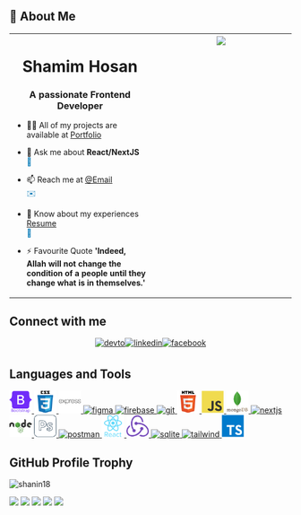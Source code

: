 ## 🚀 About Me
<table><tr><td valign="top" width="50%">
<h1 align="center">Shamim Hosan</h1>
<h3 align="center">
A passionate Frontend Developer
</h3>

- 👨‍💻 All of my projects are available at  <span style="color:#0077B5; text-decoration:none">[Portfolio](https://jovial-dieffenbachia-a9caa5.netlify.app/)</span>
  

- 💬 Ask me about **React/NextJS**  
  <span style="color:#0077B5;">💼</span>

- 📫 Reach me at [@Email](mailto:shamimhosan02@gmail.com)  
  <span style="color:#0077B5;">✉️</span>

- 📄 Know about my experiences [Resume](https://drive.google.com/file/d/1jNmv4UrHoPes1v8w4-sY2btUzlvREyd4/view?usp=sharing)  
  <span style="color:#0077B5;">📝</span>

- ⚡ Favourite Quote **'Indeed, Allah will not change the condition of a people until they change what is in themselves.'**

</td><td valign="top" width="50%">

<div align="center">
<img src="https://media.giphy.com/media/qgQUggAC3Pfv687qPC/giphy.gif" align="center" style="width: 100%" />
</div></td></tr></table>


## Connect with me
<div align="left" style="display: flex; flex-wrap: wrap; justify-content: center;">
<a href="https://https://discord.com/users/shamim6393" target="_blank">
<img src=https://img.shields.io/badge/discord-%2308090A.svg?&style=for-the-badge&logo=discord&logoColor=white alt=devto style="margin-bottom: 5px;" />
</a>
<a href="https://linkedin.com/in/shamim-hosan" target="_blank">
<img src=https://img.shields.io/badge/linkedin-%231E77B5.svg?&style=for-the-badge&logo=linkedin&logoColor=white alt=linkedin style="margin-bottom: 5px;" />
</a>
<a href="https://www.facebook.com/hosanshamim52" target="_blank">
<img src=https://img.shields.io/badge/facebook-%232E87FB.svg?&style=for-the-badge&logo=facebook&logoColor=white alt=facebook style="margin-bottom: 5px;" />
</a>
</div>


## Languages and Tools
<p align="left"> <a href="https://getbootstrap.com" target="_blank" rel="noreferrer"> <img src="https://raw.githubusercontent.com/devicons/devicon/master/icons/bootstrap/bootstrap-plain-wordmark.svg" alt="bootstrap" width="40" height="40"/> </a> <a href="https://www.w3schools.com/css/" target="_blank" rel="noreferrer"> <img src="https://raw.githubusercontent.com/devicons/devicon/master/icons/css3/css3-original-wordmark.svg" alt="css3" width="40" height="40"/> </a> <a href="https://expressjs.com" target="_blank" rel="noreferrer"> <img src="https://raw.githubusercontent.com/devicons/devicon/master/icons/express/express-original-wordmark.svg" alt="express" width="40" height="40"/> </a> <a href="https://www.figma.com/" target="_blank" rel="noreferrer"> <img src="https://www.vectorlogo.zone/logos/figma/figma-icon.svg" alt="figma" width="40" height="40"/> </a> <a href="https://firebase.google.com/" target="_blank" rel="noreferrer"> <img src="https://www.vectorlogo.zone/logos/firebase/firebase-icon.svg" alt="firebase" width="40" height="40"/> </a> <a href="https://git-scm.com/" target="_blank" rel="noreferrer"> <img src="https://www.vectorlogo.zone/logos/git-scm/git-scm-icon.svg" alt="git" width="40" height="40"/> </a> <a href="https://www.w3.org/html/" target="_blank" rel="noreferrer"> <img src="https://raw.githubusercontent.com/devicons/devicon/master/icons/html5/html5-original-wordmark.svg" alt="html5" width="40" height="40"/> </a> <a href="https://developer.mozilla.org/en-US/docs/Web/JavaScript" target="_blank" rel="noreferrer"> <img src="https://raw.githubusercontent.com/devicons/devicon/master/icons/javascript/javascript-original.svg" alt="javascript" width="40" height="40"/> </a> <a href="https://www.mongodb.com/" target="_blank" rel="noreferrer"> <img src="https://raw.githubusercontent.com/devicons/devicon/master/icons/mongodb/mongodb-original-wordmark.svg" alt="mongodb" width="40" height="40"/> </a> <a href="https://nextjs.org/" target="_blank" rel="noreferrer"> <img src="https://cdn.worldvectorlogo.com/logos/nextjs-2.svg" alt="nextjs" width="40" height="40"/> </a> <a href="https://nodejs.org" target="_blank" rel="noreferrer"> <img src="https://raw.githubusercontent.com/devicons/devicon/master/icons/nodejs/nodejs-original-wordmark.svg" alt="nodejs" width="40" height="40"/> </a> <a href="https://www.photoshop.com/en" target="_blank" rel="noreferrer"> <img src="https://raw.githubusercontent.com/devicons/devicon/master/icons/photoshop/photoshop-line.svg" alt="photoshop" width="40" height="40"/> </a> <a href="https://postman.com" target="_blank" rel="noreferrer"> <img src="https://www.vectorlogo.zone/logos/getpostman/getpostman-icon.svg" alt="postman" width="40" height="40"/> </a> <a href="https://reactjs.org/" target="_blank" rel="noreferrer"> <img src="https://raw.githubusercontent.com/devicons/devicon/master/icons/react/react-original-wordmark.svg" alt="react" width="40" height="40"/> </a> <a href="https://redux.js.org" target="_blank" rel="noreferrer"> <img src="https://raw.githubusercontent.com/devicons/devicon/master/icons/redux/redux-original.svg" alt="redux" width="40" height="40"/> </a> <a href="https://www.sqlite.org/" target="_blank" rel="noreferrer"> <img src="https://www.vectorlogo.zone/logos/sqlite/sqlite-icon.svg" alt="sqlite" width="40" height="40"/> </a> <a href="https://tailwindcss.com/" target="_blank" rel="noreferrer"> <img src="https://www.vectorlogo.zone/logos/tailwindcss/tailwindcss-icon.svg" alt="tailwind" width="40" height="40"/> </a> <a href="https://www.typescriptlang.org/" target="_blank" rel="noreferrer"> <img src="https://raw.githubusercontent.com/devicons/devicon/master/icons/typescript/typescript-original.svg" alt="typescript" width="40" height="40"/> </a> </p>


## GitHub Profile Trophy
<p align="left"> <img src="https://github-profile-trophy.vercel.app/?username=shanin18&theme=onedark" alt="shanin18" 
</p>


![](http://github-profile-summary-cards.vercel.app/api/cards/profile-details?username=shanin18)
![](http://github-profile-summary-cards.vercel.app/api/cards/repos-per-language?username=shanin18&theme=dark) ![](http://github-profile-summary-cards.vercel.app/api/cards/most-commit-language?username=shanin18&theme=dark)
![](http://github-profile-summary-cards.vercel.app/api/cards/stats?username=shanin18&theme=dark) ![](http://github-profile-summary-cards.vercel.app/api/cards/productive-time?username=shanin18&theme=dark&utcOffset=6)  

      
